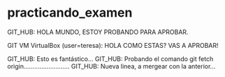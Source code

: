 # practicando_examen

GIT_HUB: HOLA MUNDO, ESTOY PROBANDO PARA APROBAR.

GIT VM VirtualBox (user=teresa): HOLA  COMO ESTAS? VAS A APROBAR!

GIT_HUB: Esto es fantástico...
GIT_HUB: Probando el comando git fetch origin..........................
GIT_HUB: Nueva linea, a mergear con la anterior...
